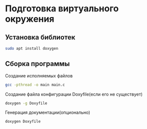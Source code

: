 # Подготовка виртуального окружения

## Установка библиотек

```bash
sudo apt install doxygen
```

## Сборка программы

Создание исполняемых файлов

```bash
gcc -pthread -o main main.c
```

Создание файла конфигурации Doxyfile(если его не существует)

```bash
doxygen -g Doxyfile
```

Генерация документации(опционально)

```bash
doxygen Doxyfile
```
